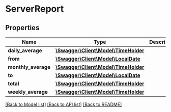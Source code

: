 # ServerReport

## Properties
Name | Type | Description | Notes
------------ | ------------- | ------------- | -------------
**daily_average** | [**\Swagger\Client\Model\TimeHolder**](TimeHolder.md) |  | [optional] 
**from** | [**\Swagger\Client\Model\LocalDate**](LocalDate.md) |  | [optional] 
**monthly_average** | [**\Swagger\Client\Model\TimeHolder**](TimeHolder.md) |  | [optional] 
**to** | [**\Swagger\Client\Model\LocalDate**](LocalDate.md) |  | [optional] 
**total** | [**\Swagger\Client\Model\TimeHolder**](TimeHolder.md) |  | [optional] 
**weekly_average** | [**\Swagger\Client\Model\TimeHolder**](TimeHolder.md) |  | [optional] 

[[Back to Model list]](../README.md#documentation-for-models) [[Back to API list]](../README.md#documentation-for-api-endpoints) [[Back to README]](../README.md)


